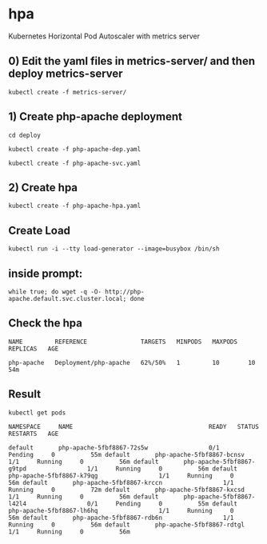 # hpa
Kubernetes Horizontal Pod Autoscaler with metrics server


## 0) Edit the yaml files in metrics-server/ and then deploy metrics-server
`kubectl create -f metrics-server/`


## 1) Create php-apache deployment 
`cd deploy`

`kubectl create -f php-apache-dep.yaml`

`kubectl create -f php-apache-svc.yaml`


## 2) Create hpa
`kubectl create -f php-apache-hpa.yaml`


## Create Load
`kubectl run -i --tty load-generator --image=busybox /bin/sh`

## inside prompt:
`while true; do wget -q -O- http://php-apache.default.svc.cluster.local; done`


## Check the hpa
`NAME         REFERENCE               TARGETS   MINPODS   MAXPODS   REPLICAS   AGE`

`php-apache   Deployment/php-apache   62%/50%   1         10        10         54m`

## Result
`kubectl get pods`

`NAMESPACE     NAME                                      READY   STATUS      RESTARTS   AGE`

``default       php-apache-5fbf8867-72s5w                 0/1     Pending     0          55m
default       php-apache-5fbf8867-bcnsv                 1/1     Running     0          56m
default       php-apache-5fbf8867-g9tpd                 1/1     Running     0          56m
default       php-apache-5fbf8867-k79qg                 1/1     Running     0          56m
default       php-apache-5fbf8867-krccn                 1/1     Running     0          72m
default       php-apache-5fbf8867-kxcsd                 1/1     Running     0          56m
default       php-apache-5fbf8867-l42l4                 0/1     Pending     0          55m
default       php-apache-5fbf8867-lh6hq                 1/1     Running     0          56m
default       php-apache-5fbf8867-rdb6n                 1/1     Running     0          56m
default       php-apache-5fbf8867-rdtgl                 1/1     Running     0          56m``

